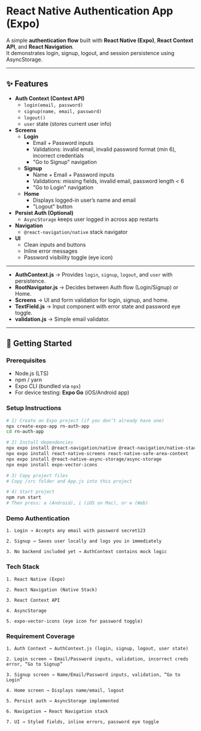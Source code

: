 # React Native Authentication App (Expo)

A simple **authentication flow** built with **React Native (Expo)**, **React Context API**, and **React Navigation**.  
It demonstrates login, signup, logout, and session persistence using AsyncStorage.

---

## ✨ Features

- **Auth Context (Context API)**
  - `login(email, password)`
  - `signup(name, email, password)`
  - `logout()`
  - `user` state (stores current user info)
- **Screens**
  - **Login**
    - Email + Password inputs
    - Validations: invalid email, invalid password format (min 6), incorrect credentials
    - "Go to Signup" navigation
  - **Signup**
    - Name + Email + Password inputs
    - Validations: missing fields, invalid email, password length < 6
    - "Go to Login" navigation
  - **Home**
    - Displays logged-in user’s name and email
    - "Logout" button
- **Persist Auth (Optional)**
  - `AsyncStorage` keeps user logged in across app restarts
- **Navigation**
  - `@react-navigation/native` stack navigator
- **UI**
  - Clean inputs and buttons
  - Inline error messages
  - Password visibility toggle (eye icon)

---


- **AuthContext.js** → Provides `login`, `signup`, `logout`, and `user` with persistence.
- **RootNavigator.js** → Decides between Auth flow (Login/Signup) or Home.
- **Screens** → UI and form validation for login, signup, and home.
- **TextField.js** → Input component with error state and password eye toggle.
- **validation.js** → Simple email validator.

---

## 🚀 Getting Started

### Prerequisites
- Node.js (LTS)
- npm / yarn
- Expo CLI (bundled via `npx`)
- For device testing: **Expo Go** (iOS/Android app)

### Setup Instructions

```bash
# 1) Create an Expo project (if you don’t already have one)
npx create-expo-app rn-auth-app
cd rn-auth-app

# 2) Install dependencies
npx expo install @react-navigation/native @react-navigation/native-stack
npx expo install react-native-screens react-native-safe-area-context
npx expo install @react-native-async-storage/async-storage
npx expo install expo-vector-icons

# 3) Copy project files
# Copy /src folder and App.js into this project

# 4) Start project
npm run start
# Then press: a (Android), i (iOS on Mac), or w (Web)
```

### Demo Authentication

    1. Login → Accepts any email with password secret123

    2. Signup → Saves user locally and logs you in immediately

    3. No backend included yet → AuthContext contains mock logic

### Tech Stack

    1. React Native (Expo)

    2. React Navigation (Native Stack)

    3. React Context API

    4. AsyncStorage

    5. expo-vector-icons (eye icon for password toggle)

### Requirement Coverage

    1. Auth Context → AuthContext.js (login, signup, logout, user state)

    2. Login screen → Email/Password inputs, validation, incorrect creds error, “Go to Signup”

    3. Signup screen → Name/Email/Password inputs, validation, “Go to Login”

    4. Home screen → Displays name/email, logout

    5. Persist auth → AsyncStorage implemented

    6. Navigation → React Navigation stack

    7. UI → Styled fields, inline errors, password eye toggle